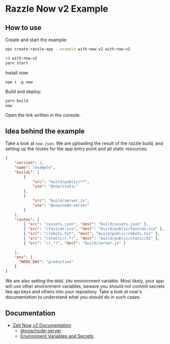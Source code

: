 # Razzle Now v2 Example

## How to use

<!-- START install generated instructions please keep comment here to allow auto update -->
<!-- DON'T EDIT THIS SECTION, INSTEAD RE-RUN yarn update-examples TO UPDATE -->Create and start the example:

```bash
npx create-razzle-app --example with-now-v2 with-now-v2

cd with-now-v2
yarn start
```
<!-- END install generated instructions please keep comment here to allow auto update -->

Install now:

```
npm i -g now
```

Build and deploy:

```bash
yarn build
now
```

Open the link written in the console.

## Idea behind the example

Take a look at `now.json`. We are uploading the result of the razzle build, and setting up the routes for the app entry point and all static resources.

```json
{
    "version": 2,
    "name": "example",
    "builds": [
        {
            "src": "build/public/**",
            "use": "@now/static"
        },
        {
            "src": "build/server.js",
            "use": "@now/node-server"
        }
    ],
    "routes": [
        { "src": "/assets.json", "dest": "build/assets.json" },
        { "src": "/favicon.ico", "dest": "build/public/favicon.ico" },
        { "src": "/robots.txt", "dest": "build/public/robots.txt" },
        { "src": "/static/(.*)", "dest": "build/public/static/$1" },
        { "src": "/(.*)", "dest": "build/server.js" }

    ],
    "env": {
      "NODE_ENV": "production"
    }
}
```

We are also setting the `NODE_ENV` environment variable. Most likely, your app will use other environment variables, beware you should not commit secrets like api keys and others into your repository. Take a look at now's documentation to understand what you should do in such cases.

## Documentation

* [Zeit Now v2 Documentation](https://zeit.co/docs/v2/)
  * [@now/node-server](https://zeit.co/docs/v2/deployments/official-builders/node-js-server-now-node-server/)
  * [Environment Variables and Secrets](https://zeit.co/docs/v2/deployments/environment-variables-and-secrets/)
